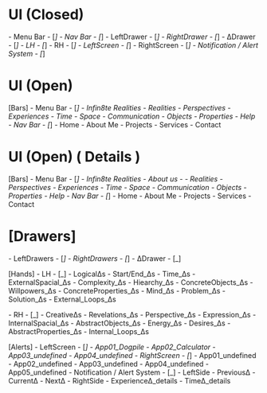 # UI (Closed)
\- Menu Bar - [_]
\- Nav Bar - [_]
\- LeftDrawer - [_]
\- RightDrawer - [_]
\- ΔDrawer - [_]
\- LH - [_]
\- RH - [_]
\- LeftScreen - [_]
\- RightScreen - [_]
\- Notification / Alert System - [_]



# UI (Open)
[Bars]
\- Menu Bar - [_]
    \- Infin8te Realities
    \- Realities
    \- Perspectives
    \- Experiences
    \- Time
    \- Space
    \- Communication
    \- Objects
    \- Properties
    \- Help
\- Nav Bar - [_]
    \- Home
    \- About Me
    \- Projects
    \- Services
    \- Contact


# UI (Open) ( Details )
[Bars]
\- Menu Bar - [_]
    \- Infin8te Realities
        \- About us
        \- 
    \- Realities
    \- Perspectives
    \- Experiences
    \- Time
    \- Space
    \- Communication
    \- Objects
    \- Properties
    \- Help
\- Nav Bar - [_]
    \- Home
    \- About Me
    \- Projects
    \- Services
    \- Contact




# [Drawers]
\- LeftDrawers - [_]
\- RightDrawers - [_]
\- ΔDrawer - [_]

[Hands]
\- LH - [_]
    \- LogicalΔs
        \- Start/End_Δs
        \- Time_Δs
        \- ExternalSpacial_Δs
        \- Complexity_Δs
        \- Hiearchy_Δs
        \- ConcreteObjects_Δs
        \- Willpowers_Δs
        \- ConcreteProperties_Δs
        \- Mind_Δs
        \- Problem_Δs
        \- Solution_Δs
        \- External_Loops_Δs
        

\- RH - [_]
    \- CreativeΔs
        \- Revelations_Δs
        \- Perspective_Δs
        \- Expression_Δs
        \- InternalSpacial_Δs
        \- AbstractObjects_Δs
        \- Energy_Δs
        \- Desires_Δs
        \- AbstractProperties_Δs
        \- Internal_Loops_Δs
        


[Alerts]
\- LeftScreen - [_]
    \- App01_Dogpile
    \- App02_Calculator
    \- App03_undefined
    \- App04_undefined
\- RightScreen - [_]
    \- App01_undefined
    \- App02_undefined
    \- App03_undefined
    \- App04_undefined
    \- App05_undefined
\- Notification / Alert System - [_]
    \- LeftSide
        \- PreviousΔ
        \- CurrentΔ
        \- NextΔ
    \- RightSide
        \- ExperienceΔ_details
        \- TimeΔ_details

